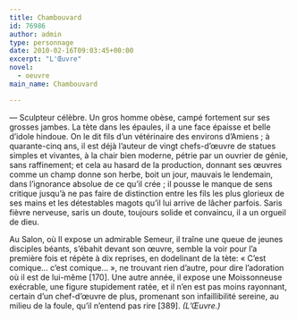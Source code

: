 ```yaml
---
title: Chambouvard
id: 76986
author: admin
type: personnage
date: 2010-02-16T09:03:45+00:00
excerpt: "L'Œuvre"
novel:
  - oeuvre
main_name: Chambouvard

---
```

— Sculpteur célèbre. Un gros homme obèse, campé fortement sur ses grosses jambes. La tète dans les épaules, il a une face épaisse et belle d&rsquo;idole hindoue. On le dit fils d&rsquo;un vétérinaire des environs d&rsquo;Amiens ; à quarante-cinq ans, il est déjà l&rsquo;auteur de vingt chefs-d&rsquo;œuvre de statues simples et vivantes, à la chair bien moderne, pétrie par un ouvrier de génie, sans raffinement; et cela au hasard de la production, donnant ses œuvres comme un champ donne son herbe, boit un jour, mauvais le lendemain, dans l&rsquo;ignorance absolue de ce qu&rsquo;il crée ; il pousse le manque de sens critique jusqu&rsquo;à ne pas faire de distinction entre les fils les plus glorieux de ses mains et les détestables magots qu&rsquo;il lui arrive de lâcher parfois. Saris fièvre nerveuse, saris un doute, toujours solide et convaincu, il a un orgueil de dieu.

Au Salon, où Il expose un admirable Semeur, il traîne une queue de jeunes disciples béants, s&rsquo;ébahit devant son œuvre, semble la voir pour l&rsquo;a première fois et répète à dix reprises, en dodelinant de la tète: « C&rsquo;est comique&#8230; c&rsquo;est comique&#8230; », ne trouvant rien d&rsquo;autre, pour dire l&rsquo;adoration où il est de lui-même [170]. Une autre année, il expose une Moissonneuse exécrable, une figure stupidement ratée, et il n&rsquo;en est pas moins rayonnant, certain d&rsquo;un chef-d&rsquo;œuvre de plus, promenant son infaillibilité sereine, au milieu de la foule, qu&rsquo;il n&rsquo;entend pas rire [389]. _(L&rsquo;Œuvre.)_
